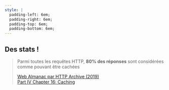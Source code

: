 ```yaml
---
style: |
  padding-left: 6em;
  padding-right: 6em;
  padding-top: 6em;
  padding-bottom: 6em;
---
```


## Des stats&nbsp;!

> Parmi toutes les requêtes HTTP, **80% des réponses** sont considérées comme pouvant être cachées
> <footer><a href="https://almanac.httparchive.org/en/2019/caching">Web Almanac par HTTP Archive (2019)<br />Part IV Chapter 16: Caching</a></footer>